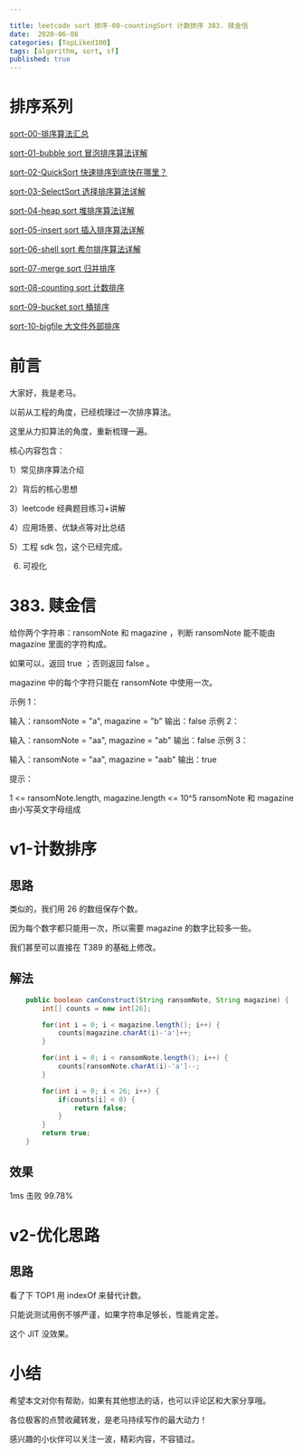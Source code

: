 ```yaml
---

title: leetcode sort 排序-08-countingSort 计数排序 383. 赎金信
date:  2020-06-08
categories: [TopLiked100]
tags: [algorithm, sort, sf]
published: true
---
```


# 排序系列

[sort-00-排序算法汇总](https://houbb.github.io/2016/07/14/sort-00-overview-sort)

[sort-01-bubble sort 冒泡排序算法详解](https://houbb.github.io/2016/07/14/sort-01-bubble-sort)

[sort-02-QuickSort 快速排序到底快在哪里？](https://houbb.github.io/2016/07/14/sort-02-quick-sort)

[sort-03-SelectSort 选择排序算法详解](https://houbb.github.io/2016/07/14/sort-03-select-sort)

[sort-04-heap sort 堆排序算法详解](https://houbb.github.io/2016/07/14/sort-04-heap-sort)

[sort-05-insert sort 插入排序算法详解](https://houbb.github.io/2016/07/14/sort-05-insert-sort)

[sort-06-shell sort 希尔排序算法详解](https://houbb.github.io/2016/07/14/sort-06-shell-sort)

[sort-07-merge sort 归并排序](https://houbb.github.io/2016/07/14/sort-07-merge-sort)

[sort-08-counting sort 计数排序](https://houbb.github.io/2016/07/14/sort-08-counting-sort)

[sort-09-bucket sort 桶排序](https://houbb.github.io/2016/07/14/sort-09-bucket-sort)

[sort-10-bigfile 大文件外部排序](https://houbb.github.io/2016/07/14/sort-10-bigfile-sort)

# 前言

大家好，我是老马。

以前从工程的角度，已经梳理过一次排序算法。

这里从力扣算法的角度，重新梳理一遍。

核心内容包含：

1）常见排序算法介绍

2）背后的核心思想

3）leetcode 经典题目练习+讲解

4）应用场景、优缺点等对比总结

5）工程 sdk 包，这个已经完成。

6) 可视化

# 383. 赎金信

给你两个字符串：ransomNote 和 magazine ，判断 ransomNote 能不能由 magazine 里面的字符构成。

如果可以，返回 true ；否则返回 false 。

magazine 中的每个字符只能在 ransomNote 中使用一次。

 

示例 1：

输入：ransomNote = "a", magazine = "b"
输出：false
示例 2：

输入：ransomNote = "aa", magazine = "ab"
输出：false
示例 3：

输入：ransomNote = "aa", magazine = "aab"
输出：true
 

提示：

1 <= ransomNote.length, magazine.length <= 10^5
ransomNote 和 magazine 由小写英文字母组成

# v1-计数排序

## 思路

类似的，我们用 26 的数组保存个数。

因为每个数字都只能用一次，所以需要 magazine 的数字比较多一些。

我们甚至可以直接在 T389 的基础上修改。

## 解法

```java
    public boolean canConstruct(String ransomNote, String magazine) {
        int[] counts = new int[26];

        for(int i = 0; i < magazine.length(); i++) {
            counts[magazine.charAt(i)-'a']++;
        }

        for(int i = 0; i < ransomNote.length(); i++) {
            counts[ransomNote.charAt(i)-'a']--;
        }

        for(int i = 0; i < 26; i++) {
            if(counts[i] < 0) {
                return false;
            }
        }
        return true;
    }
```

## 效果

1ms 击败 99.78%

# v2-优化思路

## 思路

看了下 TOP1 用 indexOf 来替代计数。

只能说测试用例不够严谨，如果字符串足够长，性能肯定差。

这个 JIT 没效果。

# 小结

希望本文对你有帮助，如果有其他想法的话，也可以评论区和大家分享哦。

各位极客的点赞收藏转发，是老马持续写作的最大动力！

感兴趣的小伙伴可以关注一波，精彩内容，不容错过。

